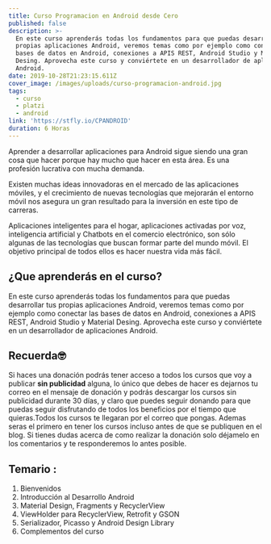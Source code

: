 ```yaml
---
title: Curso Programacion en Android desde Cero
published: false
description: >-
  En este curso aprenderás todas los fundamentos para que puedas desarrollar tus
  propias aplicaciones Android, veremos temas como por ejemplo como conectar las
  bases de datos en Android, conexiones a APIS REST, Android Studio y Material
  Desing. Aprovecha este curso y conviértete en un desarrollador de aplicaciones
  Android.
date: 2019-10-28T21:23:15.611Z
cover_image: /images/uploads/curso-programacion-android.jpg
tags:
  - curso
  - platzi
  - android
link: 'https://stfly.io/CPANDROID'
duration: 6 Horas
---
```

Aprender a desarrollar aplicaciones para Android sigue siendo una gran cosa que hacer porque hay mucho que hacer en esta área. Es una profesión lucrativa con mucha demanda.

Existen muchas ideas innovadoras en el mercado de las aplicaciones móviles, y el crecimiento de nuevas tecnologías que mejorarán el entorno móvil nos asegura un gran resultado para la inversión en este tipo de carreras.

Aplicaciones inteligentes para el hogar, aplicaciones activadas por voz, inteligencia artificial y Chatbots en el comercio electrónico, son sólo algunas de las tecnologías que buscan formar parte del mundo móvil. El objetivo principal de todos ellos es hacer nuestra vida más fácil.

## ¿Que aprenderás en el curso?

En este curso aprenderás todas los fundamentos para que puedas desarrollar tus propias aplicaciones Android, veremos temas como por ejemplo como conectar las bases de datos en Android, conexiones a APIS REST, Android Studio y Material Desing. Aprovecha este curso y conviértete en un desarrollador de aplicaciones Android.

## Recuerda🤓

Si haces una donación podrás tener acceso a todos los cursos que voy a publicar **sin publicidad** alguna, lo único que debes de hacer es dejarnos tu correo en el mensaje de donación y podrás descargar los cursos sin publicidad durante 30 días, y claro que puedes seguir donando para que puedas seguir disfrutando de todos los beneficios por el tiempo que quieras.Todos los cursos te llegaran por el correo que pongas. Ademas seras el primero en tener los cursos incluso antes de que se publiquen en el blog. Si tienes dudas acerca de como realizar la donación solo déjamelo en los comentarios y te responderemos lo antes posible.

## Temario :

1. Bienvenidos
2. Introducción al Desarrollo Android
3. Material Design, Fragments y RecyclerView
4. ViewHolder para RecyclerView, Retrofit y GSON
5. Serializador, Picasso y Android Design Library
6. Complementos del curso
